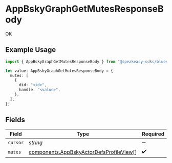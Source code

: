# AppBskyGraphGetMutesResponseBody

OK

## Example Usage

```typescript
import { AppBskyGraphGetMutesResponseBody } from "@speakeasy-sdks/bluesky/models/operations";

let value: AppBskyGraphGetMutesResponseBody = {
  mutes: [
    {
      did: "<id>",
      handle: "<value>",
    },
  ],
};
```

## Fields

| Field                                                                                              | Type                                                                                               | Required                                                                                           | Description                                                                                        |
| -------------------------------------------------------------------------------------------------- | -------------------------------------------------------------------------------------------------- | -------------------------------------------------------------------------------------------------- | -------------------------------------------------------------------------------------------------- |
| `cursor`                                                                                           | *string*                                                                                           | :heavy_minus_sign:                                                                                 | N/A                                                                                                |
| `mutes`                                                                                            | [components.AppBskyActorDefsProfileView](../../models/components/appbskyactordefsprofileview.md)[] | :heavy_check_mark:                                                                                 | N/A                                                                                                |